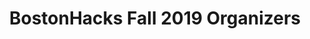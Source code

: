 ---
layout: organizers
title: BostonHacks Fall 2019 Organizers
permalink: /organizers/
organizers:
    -
        name: Sarah Griesdorf
        role: Director of BostonHacks
        organizer_pic: /assets/imgs/sarahg.jpg
        email: sarah21@bu.edu
        name2: Melissa Lin
        role2: Head of Marketing
        organizer_pic2: /assets/imgs/melissa.jpeg
        email2: mlin2022@bu.edu
        name3: Jennifer Kim
        role3: Marketing Team Member
        organizer_pic3: /assets/imgs/jenniferk.jpg
        email3: jenkim@bu.edu

    -
        name: Victoria Kayola
        role: Marketing Team Member
        organizer_pic: /assets/imgs/victoria.jpeg
        email: vkayola@bu.edu
        name2: Prim Promchotichai 
        role2: Marketing Team Member
        organizer_pic2: 
        email2: pnuwapa@bu.edu
        name3: Chinwe Oparaji
        role3: Head of Design Team
        organizer_pic3: /assets/imgs/chinwe.jpeg
        email3: sparxs@bu.edu
    -
        name: Fiona Lin
        role: Design Team Member
        organizer_pic: 
        email: fionalin8751@gmail.com
        name2: Alicja Wisniowska
        role2: Design Team Member
        organizer_pic2: 
        email2: alicjaw@bu.edu
        name3: Joyce Hu
        role3: Design Team Member
        organizer_pic3: 
        email3: joycehu@bu.edu
    -
        name: Gabrielle Roman
        role: Head of Logistics
        organizer_pic: /assets/imgs/gabrielle.jpeg
        email: gsroman@bu.edu
        name2: Emmanuel Amponsah
        role2: Logistics Team Member
        organizer_pic2: 
        email2: eampons@bu.edu
        name3: Sid Premkumar
        role3: Logistics Team Member
        organizer_pic3: /assets/imgs/sid.jpg
        email3: sidprem@bu.edu
    -
        name: Ramsha Arshad
        role: Logistics Team Member
        organizer_pic: /assets/imgs/ramsha.jpg
        email: 
        name2: Jason Li
        role2: Logistics Team Member
        organizer_pic2: /assets/imgs/jasonl.jpeg
        email2: jfli@bu.edu
        name3: Christopher Chang
        role3: Logistic Team Member
        organizer_pic3: 
        email3: changc21@bu.edu
    -
        name: Blake Abel
        role: Logistics Team Member
        organizer_pic: 
        email: blabel@bu.edu
        name2: Tin Nguyen
        role2: Logistics Team Member
        organizer_pic2: 
        email2: tinhoang@bu.edu
        name3: Jennifer Roh
        role3: Head of Sponsorship
        organizer_pic3: /assets/imgs/jenniferr.png
        email3: smroh17@bu.edu
    -
        name: Noah Naiman
        role: Sponsorship Team Member
        organizer_pic: /assets/imgs/noah.jpeg
        email: nnaiman@bu.edu
        name2: Lisa Vu
        role2: Sponsorship Team Member
        organizer_pic2: /assets/imgs/lisa.jpeg
        email2: lisaqv@bu.edu
        name3: Charles Ma
        role3: Sponsorship Team Member/Director of BostonHacks 2018
        organizer_pic3: /assets/imgs/charles.jpeg
        email3: cma4@bu.edu
    -
        name: Roger Ramesh
        role: Sponsorship Team Member
        organizer_pic: 
        email: nnaiman@bu.edu
        name2: Ben Lague
        role2: Sponsorship Team Member
        organizer_pic2: /assets/imgs/ben.jpg
        email2: lisaqv@bu.edu
        name3: Asif Rahman
        role3: Sponsorship Team Member
        organizer_pic3: 
        email3: rasif@bu.edu
    -
        name: Nikita Jakkam
        role: Sponsorship Team Member
        organizer_pic: 
        email: njakkam@bu.edu
        name2: Michael Hendricks
        role2: Head of Tech
        organizer_pic2: /assets/imgs/mike.jpg
        email2: mhendric@bu.edu
        name3: Sarah Reiger
        role3: Tech Team Member
        organizer_pic3: /assets/imgs/sarahr.jpeg
        email3: srieger@bu.edu
    -
        name: Ruhdra Raveendran
        role: Tech Team Member
        organizer_pic: /assets/imgs/rooday.jpeg
        email: rooday@bu.edu
        name2: Mariana Dematte
        role2: Tech Team Member
        organizer_pic2: /assets/imgs/mari.jpeg
        email2: mdematte@bu.edu
        name3: Warren Partridge
        role3: Tech Team Member
        organizer_pic3: /assets/imgs/warren.PNG
        email3: wpartrid@bu.edu
    -
        name: Alex Farra
        role: Tech Team Member
        organizer_pic: /assets/imgs/alex.jpeg
        email: afarra@bu.edu
        name2: Jason Cho
        role2: Tech Team Member
        organizer_pic2: /assets/imgs/jasonc.jpeg
        email2: jjuncho@bu.edu
        name3: Nam Pham
        role3: Tech Team Member
        organizer_pic3: /assets/imgs/nam.jpeg
        email3: nampham@bu.edu
    -
        name: Austin Negron
        role: Tech Team Member
        organizer_pic: /assets/imgs/austin.jpeg
        email: negrona@bu.edu
        name2: Jin-Young "Alex" Bang
        role2: Tech Team Member
        organizer_pic2: 
        email2: jybang@bu.edu
        name3: Rishab Nayak
        role3: Tech Team Member
        organizer_pic3: 
        email3: rishab@bu.edu


    
---